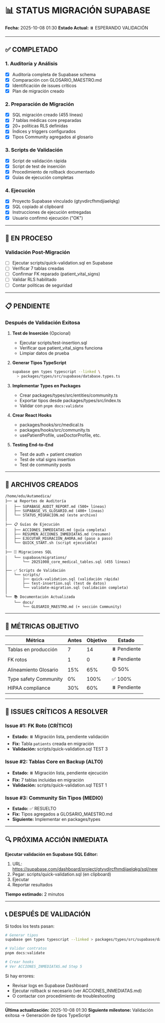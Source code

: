 # 📊 STATUS MIGRACIÓN SUPABASE

**Fecha:** 2025-10-08 01:30
**Estado Actual:** ⏸️ ESPERANDO VALIDACIÓN

---

## ✅ COMPLETADO

### 1. Auditoría y Análisis
- [x] Auditoría completa de Supabase schema
- [x] Comparación con GLOSARIO_MAESTRO.md
- [x] Identificación de issues críticos
- [x] Plan de migración creado

### 2. Preparación de Migración
- [x] SQL migración creado (455 líneas)
- [x] 7 tablas médicas core preparadas
- [x] 20+ políticas RLS definidas
- [x] Índices y triggers configurados
- [x] Tipos Community agregados al glosario

### 3. Scripts de Validación
- [x] Script de validación rápida
- [x] Script de test de inserción
- [x] Procedimiento de rollback documentado
- [x] Guías de ejecución completas

### 4. Ejecución
- [x] Proyecto Supabase vinculado (gtyvdircfhmdjiaelqkg)
- [x] SQL copiado al clipboard
- [x] Instrucciones de ejecución entregadas
- [x] Usuario confirmó ejecución ("OK")

---

## 🔄 EN PROCESO

### Validación Post-Migración
- [ ] Ejecutar scripts/quick-validation.sql en Supabase
- [ ] Verificar 7 tablas creadas
- [ ] Confirmar FK reparado (patient_vital_signs)
- [ ] Validar RLS habilitado
- [ ] Contar políticas de seguridad

---

## 📋 PENDIENTE

### Después de Validación Exitosa

1. **Test de Inserción** (Opcional)
   - Ejecutar scripts/test-insertion.sql
   - Verificar que patient_vital_signs funciona
   - Limpiar datos de prueba

2. **Generar Tipos TypeScript**
   ```bash
   supabase gen types typescript --linked \
     > packages/types/src/supabase/database.types.ts
   ```

3. **Implementar Types en Packages**
   - Crear packages/types/src/entities/community.ts
   - Exportar tipos desde packages/types/src/index.ts
   - Validar con `pnpm docs:validate`

4. **Crear React Hooks**
   - packages/hooks/src/medical.ts
   - packages/hooks/src/community.ts
   - usePatientProfile, useDoctorProfile, etc.

5. **Testing End-to-End**
   - Test de auth + patient creation
   - Test de vital signs insertion
   - Test de community posts

---

## 📁 ARCHIVOS CREADOS

```
/home/edu/Autamedica/
├── 📊 Reportes de Auditoría
│   ├── SUPABASE_AUDIT_REPORT.md (500+ líneas)
│   ├── SUPABASE_VS_GLOSARIO.md (400+ líneas)
│   └── STATUS_MIGRACION.md (este archivo)
│
├── 📋 Guías de Ejecución
│   ├── ACCIONES_INMEDIATAS.md (guía completa)
│   ├── RESUMEN_ACCIONES_INMEDIATAS.md (resumen)
│   ├── EJECUTAR_MIGRACION_AHORA.md (paso a paso)
│   └── QUICK_START.sh (script ejecutable)
│
├── 🗄️ Migraciones SQL
│   └── supabase/migrations/
│       └── 20251008_core_medical_tables.sql (455 líneas)
│
├── ✅ Scripts de Validación
│   └── scripts/
│       ├── quick-validation.sql (validación rápida)
│       ├── test-insertion.sql (test de datos)
│       └── validate-migration.sql (validación completa)
│
└── 📚 Documentación Actualizada
    └── docs/
        └── GLOSARIO_MAESTRO.md (+ sección Community)
```

---

## 🎯 MÉTRICAS OBJETIVO

| Métrica | Antes | Objetivo | Estado |
|---------|-------|----------|--------|
| Tablas en producción | 7 | 14 | ⏸️ Pendiente |
| FK rotos | 1 | 0 | ⏸️ Pendiente |
| Alineamiento Glosario | 15% | 65% | 🟡 50% |
| Type safety Community | 0% | 100% | ✅ 100% |
| HIPAA compliance | 30% | 60% | ⏸️ Pendiente |

---

## 🚨 ISSUES CRÍTICOS A RESOLVER

### Issue #1: FK Roto (CRÍTICO)
- **Estado:** ⏸️ Migración lista, pendiente validación
- **Fix:** Tabla `patients` creada en migración
- **Validación:** scripts/quick-validation.sql TEST 3

### Issue #2: Tablas Core en Backup (ALTO)
- **Estado:** ⏸️ Migración lista, pendiente ejecución
- **Fix:** 7 tablas incluidas en migración
- **Validación:** scripts/quick-validation.sql TEST 1

### Issue #3: Community Sin Tipos (MEDIO)
- **Estado:** ✅ RESUELTO
- **Fix:** Tipos agregados a GLOSARIO_MAESTRO.md
- **Siguiente:** Implementar en packages/types

---

## 🔍 PRÓXIMA ACCIÓN INMEDIATA

**Ejecutar validación en Supabase SQL Editor:**

1. URL: https://supabase.com/dashboard/project/gtyvdircfhmdjiaelqkg/sql/new
2. Pegar: scripts/quick-validation.sql (en clipboard)
3. Ejecutar
4. Reportar resultados

**Tiempo estimado:** 2 minutos

---

## 📞 DESPUÉS DE VALIDACIÓN

Si todos los tests pasan:

```bash
# Generar tipos
supabase gen types typescript --linked > packages/types/src/supabase/database.types.ts

# Validar contratos
pnpm docs:validate

# Crear hooks
# Ver ACCIONES_INMEDIATAS.md Step 5
```

Si hay errores:
- Revisar logs en Supabase Dashboard
- Ejecutar rollback si necesario (ver ACCIONES_INMEDIATAS.md)
- O contactar con procedimiento de troubleshooting

---

**Última actualización:** 2025-10-08 01:30
**Siguiente milestone:** Validación exitosa → Generación de tipos TypeScript

